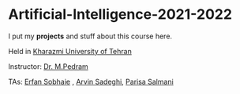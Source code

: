 # Artificial-Intelligence-2021-2022
I put my **projects** and stuff about this course here.

Held in [Kharazmi University of Tehran](https://khu.ac.ir/)

Instructor: [Dr. M.Pedram](https://khu.ac.ir/cv/318/En)

TAs: [Erfan Sobhaie]() , [Arvin Sadeghi](), [Parisa Salmani]()
